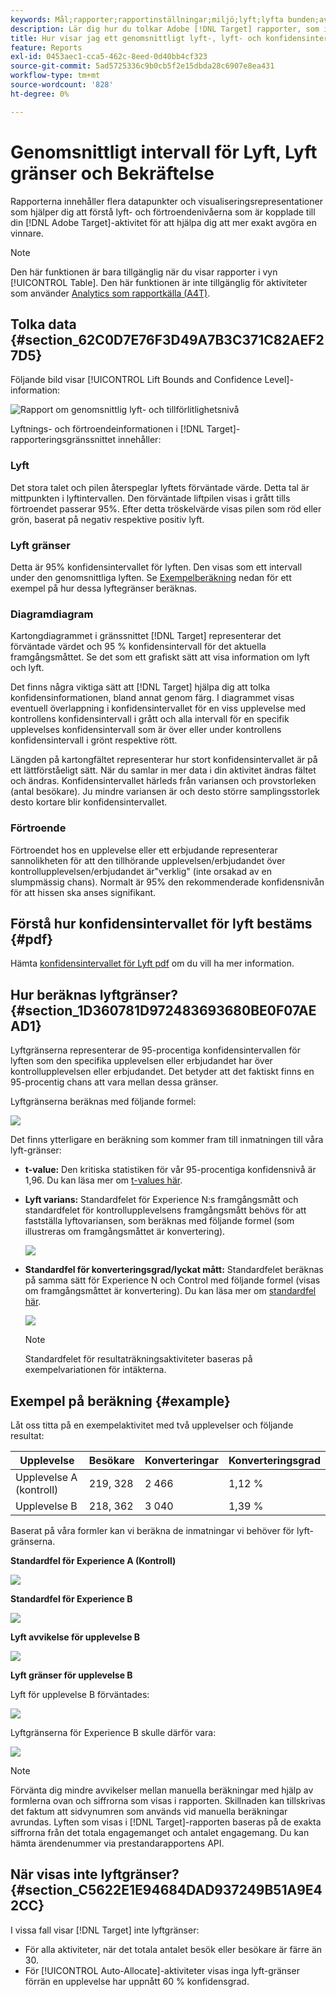 ```yaml
---
keywords: Mål;rapporter;rapportinställningar;miljö;lyft;lyfta bunden;avvikelse;självförtroende;kontroll
description: Lär dig hur du tolkar Adobe [!DNL Target] rapporter, som innehåller datapunkter och visualiseringsrepresentationer som hjälper dig förstå lyftgränserna och tillförlitlighetsnivån för dina aktiviteter.
title: Hur visar jag ett genomsnittligt lyft-, lyft- och konfidensintervall?
feature: Reports
exl-id: 0453aec1-cca5-462c-8eed-0d40bb4cf323
source-git-commit: 5ad5725336c9b0cb5f2e15dbda28c6907e8ea431
workflow-type: tm+mt
source-wordcount: '828'
ht-degree: 0%

---
```


# Genomsnittligt intervall för Lyft, Lyft gränser och Bekräftelse

Rapporterna innehåller flera datapunkter och visualiseringsrepresentationer som hjälper dig att förstå lyft- och förtroendenivåerna som är kopplade till din [!DNL Adobe Target]-aktivitet för att hjälpa dig att mer exakt avgöra en vinnare.

>[!NOTE]
>
>Den här funktionen är bara tillgänglig när du visar rapporter i vyn [!UICONTROL Table]. Den här funktionen är inte tillgänglig för aktiviteter som använder [Analytics som rapportkälla (A4T)](/help/c-integrating-target-with-mac/a4t/a4t.md#concept_7540C8C04259434AB6EE33B09F47A1DE).

## Tolka data {#section_62C0D7E76F3D49A7B3C371C82AEF27D5}

Följande bild visar [!UICONTROL Lift Bounds and Confidence Level]-information:

![Rapport om genomsnittlig lyft- och tillförlitlighetsnivå](/help/c-reports/c-report-settings/assets/lift-screenshot-new.png)

Lyftnings- och förtroendeinformationen i [!DNL Target]-rapporteringsgränssnittet innehåller:

### Lyft

Det stora talet och pilen återspeglar lyftets förväntade värde. Detta tal är mittpunkten i lyftintervallen. Den förväntade liftpilen visas i grått tills förtroendet passerar 95%. Efter detta tröskelvärde visas pilen som röd eller grön, baserat på negativ respektive positiv lyft.

### Lyft gränser

Detta är 95% konfidensintervallet för lyften. Den visas som ett intervall under den genomsnittliga lyften. Se [Exempelberäkning](#example) nedan för ett exempel på hur dessa lyftegränser beräknas.

### Diagramdiagram

Kartongdiagrammet i gränssnittet [!DNL Target] representerar det förväntade värdet och 95 % konfidensintervall för det aktuella framgångsmåttet. Se det som ett grafiskt sätt att visa information om lyft och lyft.

Det finns några viktiga sätt att [!DNL Target] hjälpa dig att tolka konfidensinformationen, bland annat genom färg. I diagrammet visas eventuell överlappning i konfidensintervallet för en viss upplevelse med kontrollens konfidensintervall i grått och alla intervall för en specifik upplevelses konfidensintervall som är över eller under kontrollens konfidensintervall i grönt respektive rött.

Längden på kartongfältet representerar hur stort konfidensintervallet är på ett lättförståeligt sätt. När du samlar in mer data i din aktivitet ändras fältet och ändras. Konfidensintervallet härleds från variansen och provstorleken (antal besökare). Ju mindre variansen är och desto större samplingsstorlek desto kortare blir konfidensintervallet.

### Förtroende

Förtroendet hos en upplevelse eller ett erbjudande representerar sannolikheten för att den tillhörande upplevelsen/erbjudandet över kontrollupplevelsen/erbjudandet är&quot;verklig&quot; (inte orsakad av en slumpmässig chans). Normalt är 95% den rekommenderade konfidensnivån för att hissen ska anses signifikant.

## Förstå hur konfidensintervallet för lyft bestäms {#pdf}

Hämta [konfidensintervallet för Lyft pdf](/help/assets/confidence_interval_lift.pdf) om du vill ha mer information.

## Hur beräknas lyftgränser? {#section_1D360781D972483693680BE0F07AEAD1}

Lyftgränserna representerar de 95-procentiga konfidensintervallen för lyften som den specifika upplevelsen eller erbjudandet har över kontrollupplevelsen eller erbjudandet. Det betyder att det faktiskt finns en 95-procentig chans att vara mellan dessa gränser.

Lyftgränserna beräknas med följande formel:

![](assets/lift_diagram.png)

Det finns ytterligare en beräkning som kommer fram till inmatningen till våra lyft-gränser:

* **t-value:** Den kritiska statistiken för vår 95-procentiga konfidensnivå är 1,96. Du kan läsa mer om  [t-values här](https://en.wikipedia.org/wiki/T-statistic).
* **Lyft varians:** Standardfelet för Experience N:s framgångsmått och standardfelet för kontrollupplevelsens framgångsmått behövs för att fastställa lyftovariansen, som beräknas med följande formel (som illustreras om framgångsmåttet är konvertering).

   ![](assets/lift_variance.png)

* **Standardfel för konverteringsgrad/lyckat mått:** Standardfelet beräknas på samma sätt för Experience N och Control med följande formel (visas om framgångsmåttet är konvertering). Du kan läsa mer om [standardfel här](https://en.wikipedia.org/wiki/Standard_error).

   ![](assets/standard_error.png)

   >[!NOTE]
   >
   >Standardfelet för resultaträkningsaktiviteter baseras på exempelvariationen för intäkterna.

## Exempel på beräkning {#example}

Låt oss titta på en exempelaktivitet med två upplevelser och följande resultat:

| Upplevelse | Besökare | Konverteringar | Konverteringsgrad |
|--- |--- |--- |--- |
| Upplevelse A (kontroll) | 219, 328 | 2 466 | 1,12 % |
| Upplevelse B | 218, 362 | 3 040 | 1,39 % |

Baserat på våra formler kan vi beräkna de inmatningar vi behöver för lyft-gränserna.

**Standardfel för Experience A (Kontroll)**

![](assets/standard_error_A.png)

**Standardfel för Experience B**

![](assets/standard_error_B.png)

**Lyft avvikelse för upplevelse B**

![](assets/lift_variance_B.png)

**Lyft gränser för upplevelse B**

Lyft för upplevelse B förväntades:

![](assets/lift_bounds_B.png)

Lyftgränserna för Experience B skulle därför vara:

![](assets/lift_bounds_B2.png)

>[!NOTE]
>
>Förvänta dig mindre avvikelser mellan manuella beräkningar med hjälp av formlerna ovan och siffrorna som visas i rapporten. Skillnaden kan tillskrivas det faktum att sidvynumren som används vid manuella beräkningar avrundas. Lyften som visas i [!DNL Target]-rapporten baseras på de exakta siffrorna från det totala engagemanget och antalet engagemang. Du kan hämta ärendenummer via prestandarapportens API.

## När visas inte lyftgränser? {#section_C5622E1E94684DAD937249B51A9E42CC}

I vissa fall visar [!DNL Target] inte lyftgränser:

* För alla aktiviteter, när det totala antalet besök eller besökare är färre än 30.
* För [!UICONTROL Auto-Allocate]-aktiviteter visas inga lyft-gränser förrän en upplevelse har uppnått 60 % konfidensgrad.
